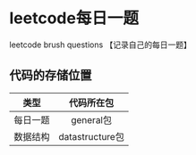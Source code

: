 # leetcode每日一题
leetcode brush questions
【记录自己的每日一题】

## 代码的存储位置
|类型|代码所在包|
| :----: |:----:|
|每日一题|general包|
|数据结构|datastructure包|